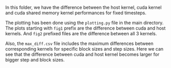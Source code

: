 In this folder, we have the difference between the host kernel, cuda kernel and cuda shared memory kernel performances for fixed timesteps. 

The plotting has been done using the `plotting.py` file in the main directory. The plots starting with `fig1` prefix are the difference between cuda and host
kernels. 
And `fig2` prefixed files are the difference between all 3 kernels.

Also, the `max_diff.csv` file includes the maximum differences between corresponding kernels for specific block sizes and step sizes. Here we can see that the difference between cuda and host kernel becomes larger for bigger step and block sizes. 
